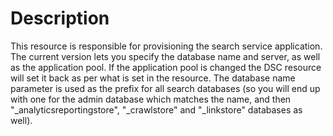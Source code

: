 ﻿# Description

This resource is responsible for provisioning the search service application.
The current version lets you specify the database name and server, as well as
the application pool. If the application pool is changed the DSC resource will
set it back as per what is set in the resource. The database name parameter is
used as the prefix for all search databases (so you will end up with one for
the admin database which matches the name, and then
"_analyticsreportingstore", "_crawlstore" and "_linkstore" databases as well).
